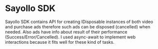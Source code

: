 <h1>Sayollo SDK</h1>
Sayollo SDK contains API for creating IDisposable instances of both video and purchase ads therefore such ads can be disposed (cancelled) when needed. 
Also ads have info about result of their performance (Success/Error/Cancelled).
I used async-await to implement web interactions because it fits well for these kind of tasks. 
